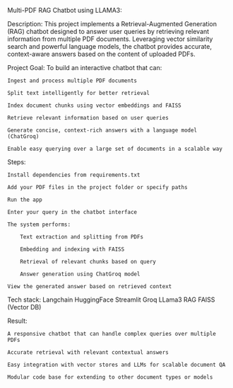 Multi-PDF RAG Chatbot using LLAMA3:

Description:
This project implements a Retrieval-Augmented Generation (RAG) chatbot designed to answer user queries by retrieving relevant information from multiple PDF documents. Leveraging vector similarity search and powerful language models, the chatbot provides accurate, context-aware answers based on the content of uploaded PDFs.

Project Goal:
To build an interactive chatbot that can:

    Ingest and process multiple PDF documents

    Split text intelligently for better retrieval

    Index document chunks using vector embeddings and FAISS

    Retrieve relevant information based on user queries

    Generate concise, context-rich answers with a language model (ChatGroq)

    Enable easy querying over a large set of documents in a scalable way

Steps:

    Install dependencies from requirements.txt

    Add your PDF files in the project folder or specify paths

    Run the app

    Enter your query in the chatbot interface

    The system performs:

        Text extraction and splitting from PDFs

        Embedding and indexing with FAISS

        Retrieval of relevant chunks based on query

        Answer generation using ChatGroq model

    View the generated answer based on retrieved context
    
Tech stack:
  Langchain
  HuggingFace
  Streamlit
  Groq
  LLama3
  RAG
  FAISS (Vector DB)
  
Result:

    A responsive chatbot that can handle complex queries over multiple PDFs

    Accurate retrieval with relevant contextual answers

    Easy integration with vector stores and LLMs for scalable document QA

    Modular code base for extending to other document types or models
